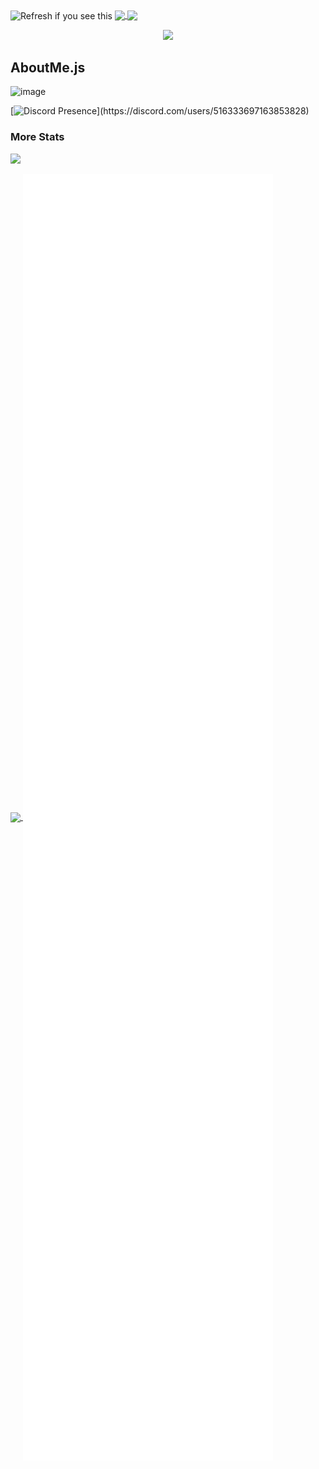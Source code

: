 <img align="center" src="https://k1rby.herokuapp.com/kirby" title="banner" alt="Refresh if you see this">
<a href="https://theiiiproject.firebaseapp.com">
    <img align="center" src="https://github-readme-stats.vercel.app/api?username=1rb&show_icons=true&include_all_commits=true&theme=github_dark&hide_border=true">
</a> 
<a href="https://theiiiproject.firebaseapp.com">
  <img align="center" src="https://github-readme-stats.vercel.app/api/top-langs/?username=1rb&theme=github_dark&hide_border=true&include_all_commits=true">
</a>

<p align="center">
  <a href="https://skillicons.dev">
    <img src="https://skillicons.dev/icons?i=nodejs,js,vscode,mongodb,html,css,react,nextjs,firebase,vercel,tailwind,discord,github,figma,md,xd&theme=dark&perline=8" />
  </a>
</p>

    
## AboutMe.js
![image](https://user-images.githubusercontent.com/86501179/202479987-81cd9ea4-a35e-44b3-90f0-f50768668dab.png)

<p align="center">

[![Discord Presence](https://lanyard.cnrad.dev/api/516333697163853828?idleMessage=Probably%20at%20school...)](https://discord.com/users/516333697163853828)

</p>



### More Stats
![](https://komarev.com/ghpvc/?username=1rb)

<a href="https://github.com/1RB">
  <img align="center" src="https://streak-stats.demolab.com?user=1rb&theme=github-dark&hide_border=true&border_radius=16">
</a>

<img align="center" src="/github-metrics.svg" alt="Metrics" width="400">

